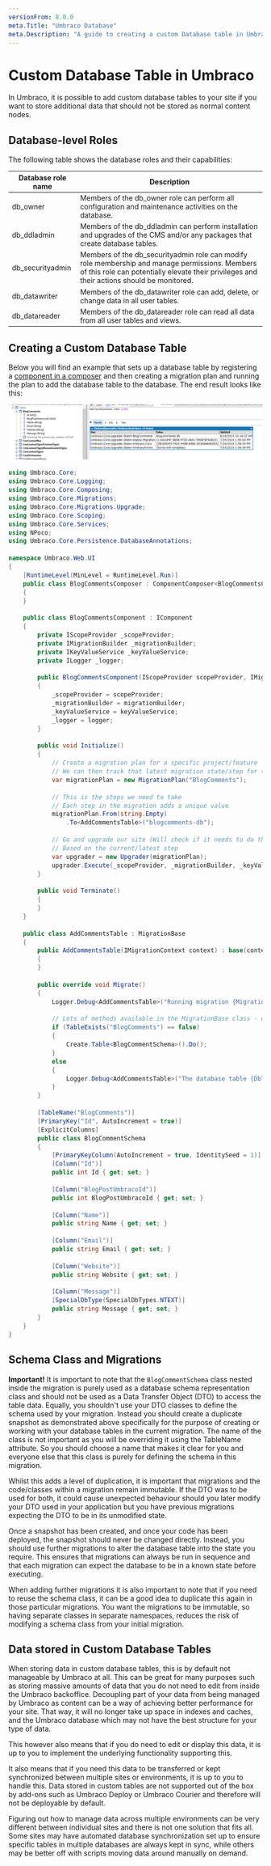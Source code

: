 ```yaml
---
versionFrom: 8.0.0
meta.Title: "Umbraco Database"
meta.Description: "A guide to creating a custom Database table in Umbraco"
---
```


# Custom Database Table in Umbraco

In Umbraco, it is possible to add custom database tables to your site if you want to store additional data that should not be stored as normal content nodes.

## Database-level Roles

The following table shows the database roles and their capabilities:

| Database role name 	| Description                                                                                                                                                                                                        	|
|--------------------	|--------------------------------------------------------------------------------------------------------------------------------------------------------------------------------------------------------------------	|
| db_owner           	| Members of the db_owner role can perform all configuration and maintenance activities on the database.                                                                                              	|
| db_ddladmin        	| Members of the db_ddladmin can perform installation and upgrades of the CMS and/or any packages that create database tables.                                                                                 	|
| db_securityadmin   	| Members of the db_securityadmin role can modify role membership and manage permissions. Members of this role can potentially elevate their privileges and their actions should be monitored. 	|
| db_datawriter      	| Members of the db_datawriter role can add, delete, or change data in all user tables.                                                                                                                              	|
| db_datareader      	| Members of the db_datareader role can read all data from all user tables and views.                                                                                                                                	|

## Creating a Custom Database Table

Below you will find an example that sets up a database table by registering a [component in a composer](../../Implementation/Composing/index-v8.md) and then creating a migration plan and running the plan to add the database table to the database. The end result looks like this:

![Database result of a migration](images/db-table.png)

```csharp
using Umbraco.Core;
using Umbraco.Core.Logging;
using Umbraco.Core.Composing;
using Umbraco.Core.Migrations;
using Umbraco.Core.Migrations.Upgrade;
using Umbraco.Core.Scoping;
using Umbraco.Core.Services;
using NPoco;
using Umbraco.Core.Persistence.DatabaseAnnotations;

namespace Umbraco.Web.UI
{
    [RuntimeLevel(MinLevel = RuntimeLevel.Run)]
    public class BlogCommentsComposer : ComponentComposer<BlogCommentsComponent>
    {
    }

    public class BlogCommentsComponent : IComponent
    {
        private IScopeProvider _scopeProvider;
        private IMigrationBuilder _migrationBuilder;
        private IKeyValueService _keyValueService;
        private ILogger _logger;

        public BlogCommentsComponent(IScopeProvider scopeProvider, IMigrationBuilder migrationBuilder, IKeyValueService keyValueService, ILogger logger)
        {
            _scopeProvider = scopeProvider;
            _migrationBuilder = migrationBuilder;
            _keyValueService = keyValueService;
            _logger = logger;
        }

        public void Initialize()
        {
            // Create a migration plan for a specific project/feature
            // We can then track that latest migration state/step for this project/feature
            var migrationPlan = new MigrationPlan("BlogComments");

            // This is the steps we need to take
            // Each step in the migration adds a unique value
            migrationPlan.From(string.Empty)
                .To<AddCommentsTable>("blogcomments-db");

            // Go and upgrade our site (Will check if it needs to do the work or not)
            // Based on the current/latest step
            var upgrader = new Upgrader(migrationPlan);
            upgrader.Execute(_scopeProvider, _migrationBuilder, _keyValueService, _logger);
        }

        public void Terminate()
        {
        }
    }

    public class AddCommentsTable : MigrationBase
    {
        public AddCommentsTable(IMigrationContext context) : base(context)
        {
        }

        public override void Migrate()
        {
            Logger.Debug<AddCommentsTable>("Running migration {MigrationStep}", "AddCommentsTable");

            // Lots of methods available in the MigrationBase class - discover with this.
            if (TableExists("BlogComments") == false)
            {
                Create.Table<BlogCommentSchema>().Do();
            }
            else
            {
                Logger.Debug<AddCommentsTable>("The database table {DbTable} already exists, skipping", "BlogComments");
            }
        }

        [TableName("BlogComments")]
        [PrimaryKey("Id", AutoIncrement = true)]
        [ExplicitColumns]
        public class BlogCommentSchema
        {
            [PrimaryKeyColumn(AutoIncrement = true, IdentitySeed = 1)]
            [Column("Id")]
            public int Id { get; set; }

            [Column("BlogPostUmbracoId")]
            public int BlogPostUmbracoId { get; set; }

            [Column("Name")]
            public string Name { get; set; }

            [Column("Email")]
            public string Email { get; set; }

            [Column("Website")]
            public string Website { get; set; }

            [Column("Message")]
            [SpecialDbType(SpecialDbTypes.NTEXT)]
            public string Message { get; set; }
        }
    }
}
```

## Schema Class and Migrations

**Important!** It is important to note that the `BlogCommentSchema` class nested inside the migration is purely used as a database schema representation class and should not be used as a Data Transfer Object (DTO) to access the table data. Equally, you shouldn't use your DTO classes to define the schema used by your migration. Instead you should create a duplicate snapshot as demonstrated above specifically for the purpose of creating or working with your database tables in the current migration. The name of the class is not important as you will be overriding it using the TableName attribute. So you should choose a name that makes it clear for you and everyone else that this class is purely for defining the schema in this migration.

Whilst this adds a level of duplication, it is important that migrations and the code/classes within a migration remain immutable. If the DTO was to be used for both, it could cause unexpected behaviour should you later modify your DTO used in your application but you have previous migrations expecting the DTO to be in its unmodified state.

Once a snapshot has been created, and once your code has been deployed, the snapshot should never be changed directly. Instead, you should use further migrations to alter the database table into the state you require. This ensures that migrations can always be run in sequence and that each migration can expect the database to be in a known state before executing.

When adding further migrations it is also important to note that if you need to reuse the schema class, it can be a good idea to duplicate this again in those particular migrations. You want the migrations to be immutable, so having separate classes in separate namespaces, reduces the risk of modifying a schema class from your initial migration.

## Data stored in Custom Database Tables

When storing data in custom database tables, this is by default not manageable by Umbraco at all. This can be great for many purposes such as storing massive amounts of data that you do not need to edit from inside the Umbraco backoffice. Decoupling part of your data from being managed by Umbraco as content can be a way of achieving better performance for your site. That way, it will no longer take up space in indexes and caches, and the Umbraco database which may not have the best structure for your type of data.

This however also means that if you do need to edit or display this data, it is up to you to implement the underlying functionality supporting this.

It also means that if you need this data to be transferred or kept synchronized between multiple sites or environments, it is up to you to handle this. Data stored in custom tables are not supported out of the box by add-ons such as Umbraco Deploy or Umbraco Courier and therefore will not be deployable by default.

Figuring out how to manage data across multiple environments can be very different between individual sites and there is not one solution that fits all. Some sites may have automated database synchronization set up to ensure specific tables in multiple databases are always kept in sync, while others may be better off with scripts moving data around manually on demand.
